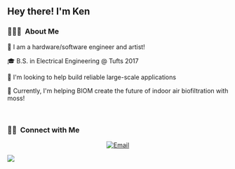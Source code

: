 <h2> Hey there! I'm Ken </h2>

<h3> 👨🏻‍💻  About Me </h3>

🤔 I am a hardware/software engineer and artist!

🎓 B.S. in Electrical Engineering @ Tufts 2017

💼 I'm looking to help build reliable large-scale applications

🌱 Currently, I'm helping BIOM create the future of indoor air biofiltration with moss!

<br/>

<h3> 🤝🏻  Connect with Me </h3>

<p align="center">
<a href="https://www.kuralabs.org/"&gt;&lt;img alt="Website" src="https://img.shields.io/badge/Website-www.kuralabs.org-orange?style=flat-square&logo=google-chrome"></a>
<a href="https://www.linkedin.com/in/kennethpostigo/"&gt;&lt;img alt="LinkedIn" src="https://img.shields.io/badge/LinkedIn-Kenneth%20Postigo-orange?style=flat-square&logo=linkedin"></a>
<a href="postigo.kura@gmail.com"><img alt="Email" src="https://img.shields.io/badge/Email-postigo.kura@gmail.com-orange?style=flat-square&logo=gmail"></a>
</p>

![](https://7df1-2603-6010-b100-8d-14de-3492-8fbb-bfd0.ngrok-free.app/pixel.gif?cache=no)
